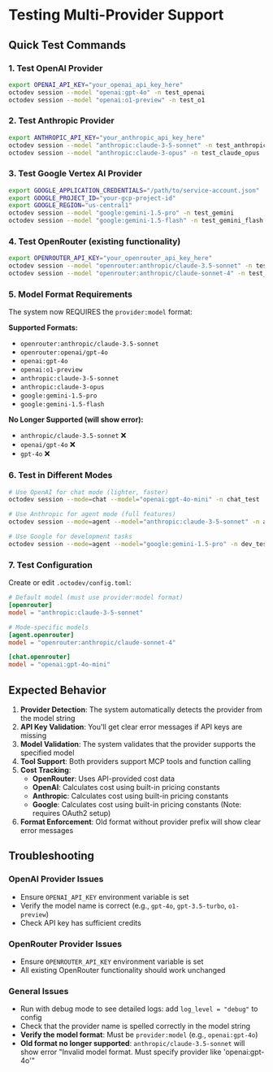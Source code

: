 # Testing Multi-Provider Support

## Quick Test Commands

### 1. Test OpenAI Provider
```bash
export OPENAI_API_KEY="your_openai_api_key_here"
octodev session --model "openai:gpt-4o" -n test_openai
octodev session --model "openai:o1-preview" -n test_o1
```

### 2. Test Anthropic Provider
```bash
export ANTHROPIC_API_KEY="your_anthropic_api_key_here"
octodev session --model "anthropic:claude-3-5-sonnet" -n test_anthropic
octodev session --model "anthropic:claude-3-opus" -n test_claude_opus
```

### 3. Test Google Vertex AI Provider
```bash
export GOOGLE_APPLICATION_CREDENTIALS="/path/to/service-account.json"
export GOOGLE_PROJECT_ID="your-gcp-project-id"
export GOOGLE_REGION="us-central1"
octodev session --model "google:gemini-1.5-pro" -n test_gemini
octodev session --model "google:gemini-1.5-flash" -n test_gemini_flash
```

### 4. Test OpenRouter (existing functionality)
```bash
export OPENROUTER_API_KEY="your_openrouter_api_key_here"
octodev session --model "openrouter:anthropic/claude-3.5-sonnet" -n test_openrouter
octodev session --model "openrouter:anthropic/claude-sonnet-4" -n test_legacy
```

### 5. Model Format Requirements
The system now REQUIRES the `provider:model` format:

**Supported Formats:**
- `openrouter:anthropic/claude-3.5-sonnet`
- `openrouter:openai/gpt-4o` 
- `openai:gpt-4o`
- `openai:o1-preview`
- `anthropic:claude-3-5-sonnet`
- `anthropic:claude-3-opus`
- `google:gemini-1.5-pro`
- `google:gemini-1.5-flash`

**No Longer Supported (will show error):**
- `anthropic/claude-3.5-sonnet` ❌
- `openai/gpt-4o` ❌
- `gpt-4o` ❌

### 6. Test in Different Modes
```bash
# Use OpenAI for chat mode (lighter, faster)
octodev session --mode=chat --model="openai:gpt-4o-mini" -n chat_test

# Use Anthropic for agent mode (full features)
octodev session --mode=agent --model="anthropic:claude-3-5-sonnet" -n agent_test

# Use Google for development tasks
octodev session --mode=agent --model="google:gemini-1.5-pro" -n dev_test
```

### 7. Test Configuration
Create or edit `.octodev/config.toml`:

```toml
# Default model (must use provider:model format)
[openrouter]
model = "anthropic:claude-3-5-sonnet"

# Mode-specific models
[agent.openrouter]
model = "openrouter:anthropic/claude-sonnet-4"

[chat.openrouter]
model = "openai:gpt-4o-mini"
```

## Expected Behavior

1. **Provider Detection**: The system automatically detects the provider from the model string
2. **API Key Validation**: You'll get clear error messages if API keys are missing
3. **Model Validation**: The system validates that the provider supports the specified model
4. **Tool Support**: Both providers support MCP tools and function calling
5. **Cost Tracking**: 
   - **OpenRouter**: Uses API-provided cost data
   - **OpenAI**: Calculates cost using built-in pricing constants
   - **Anthropic**: Calculates cost using built-in pricing constants
   - **Google**: Calculates cost using built-in pricing constants (Note: requires OAuth2 setup)
6. **Format Enforcement**: Old format without provider prefix will show clear error messages

## Troubleshooting

### OpenAI Provider Issues
- Ensure `OPENAI_API_KEY` environment variable is set
- Verify the model name is correct (e.g., `gpt-4o`, `gpt-3.5-turbo`, `o1-preview`)
- Check API key has sufficient credits

### OpenRouter Provider Issues  
- Ensure `OPENROUTER_API_KEY` environment variable is set
- All existing OpenRouter functionality should work unchanged

### General Issues
- Run with debug mode to see detailed logs: add `log_level = "debug"` to config
- Check that the provider name is spelled correctly in the model string
- **Verify the model format**: Must be `provider:model` (e.g., `openai:gpt-4o`)
- **Old format no longer supported**: `anthropic/claude-3.5-sonnet` will show error "Invalid model format. Must specify provider like 'openai:gpt-4o'"